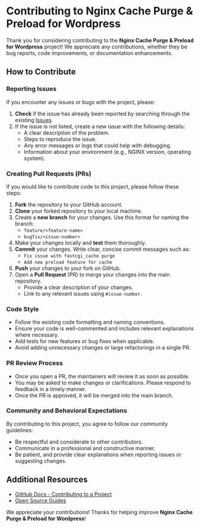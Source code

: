 # Contributing to Nginx Cache Purge & Preload for Wordpress

Thank you for considering contributing to the **Nginx Cache Purge & Preload for Wordpress** project! We appreciate any contributions, whether they be bug reports, code improvements, or documentation enhancements.

## How to Contribute

### Reporting Issues

If you encounter any issues or bugs with the project, please:

1. **Check** if the issue has already been reported by searching through the existing [Issues](https://github.com/psaux-it/nginx-fastcgi-cache-purge-and-preload/issues).
2. If the issue is not listed, create a new issue with the following details:
   - A clear description of the problem.
   - Steps to reproduce the issue.
   - Any error messages or logs that could help with debugging.
   - Information about your environment (e.g., NGINX version, operating system).

### Creating Pull Requests (PRs)

If you would like to contribute code to this project, please follow these steps:

1. **Fork** the repository to your GitHub account.
2. **Clone** your forked repository to your local machine.
3. Create a **new branch** for your changes. Use this format for naming the branch:
   - `feature/<feature-name>`
   - `bugfix/<issue-number>`
4. Make your changes locally and **test** them thoroughly.
5. **Commit** your changes. Write clear, concise commit messages such as:
   - `Fix issue with fastcgi_cache purge`
   - `Add new preload feature for cache`
6. **Push** your changes to your fork on GitHub.
7. Open a **Pull Request** (PR) to merge your changes into the main repository.
   - Provide a clear description of your changes.
   - Link to any relevant issues using `#issue-number`.

### Code Style

- Follow the existing code formatting and naming conventions.
- Ensure your code is well-commented and includes relevant explanations where necessary.
- Add tests for new features or bug fixes when applicable.
- Avoid adding unnecessary changes or large refactorings in a single PR.

### PR Review Process

- Once you open a PR, the maintainers will review it as soon as possible.
- You may be asked to make changes or clarifications. Please respond to feedback in a timely manner.
- Once the PR is approved, it will be merged into the main branch.

### Community and Behavioral Expectations

By contributing to this project, you agree to follow our community guidelines:

- Be respectful and considerate to other contributors.
- Communicate in a professional and constructive manner.
- Be patient, and provide clear explanations when reporting issues or suggesting changes.

## Additional Resources

- [GitHub Docs - Contributing to a Project](https://docs.github.com/en/github/collaborating-with-issues-and-pull-requests)
- [Open Source Guides](https://opensource.guide)

We appreciate your contributions! Thanks for helping improve **Nginx Cache Purge & Preload for Wordpress**!

